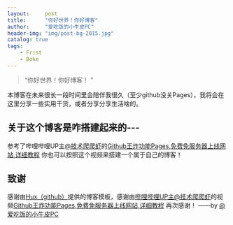 ```yaml
---
layout:     post
title:      "你好世界！你好博客"
author:     "爱吃饭的小牛皮PC"
header-img: "img/post-bg-2015.jpg"
catalog: true
tags:
    - Frist
    - Boke
---
```


> “你好世界！你好博客！ ”


本博客在未来很长一段时间里会陪伴我很久（至少github没关Pages），我将会在这里分享一些实用干货，或者分享分享生活啥的。


<p id = "build"></p>

## 关于这个博客是咋搭建起来的---

参考了哔哩哔哩UP主[@技术爬爬虾](https://space.bilibili.com/316183842)的[Github王炸功能Pages,免费免服务器上线网站,详细教程](https://www.bilibili.com/video/BV12H4y1N7Q4/?spm_id_from=333.337.search-card.all.click&vd_source=984e490550a4c4e3c68326ec29961590)
你也可以按照这个视频来搭建一个属于自己的博客！

## 致谢

感谢由[Hux（github）](https://github.com/huxpro)提供的博客模板，感谢由[哔哩哔哩UP主@技术爬爬虾](https://space.bilibili.com/316183842)的视频[Github王炸功能Pages,免费免服务器上线网站,详细教程](https://www.bilibili.com/video/BV12H4y1N7Q4/?spm_id_from=333.337.search-card.all.click&vd_source=984e490550a4c4e3c68326ec29961590)
再次感谢！
——by [@爱吃饭的小牛皮PC](https://space.bilibili.com/1086388621?spm_id_from=333.1007.0.0)